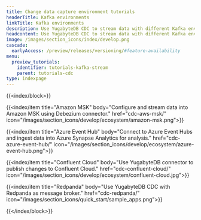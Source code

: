 ```yaml
---
title: Change data capture environment tutorials
headerTitle: Kafka environments
linkTitle: Kafka environments
description: Use YugabyteDB CDC to stream data with different Kafka environments such as Amazon MSK, Event Hubs, Confluent Cloud, and more.
headcontent: Use YugabyteDB CDC to stream data with different Kafka environments
image: /images/section_icons/index/develop.png
cascade:
  earlyAccess: /preview/releases/versioning/#feature-availability
menu:
  preview_tutorials:
    identifier: tutorials-kafka-stream
    parent: tutorials-cdc
type: indexpage
---
```


{{<index/block>}}

  {{<index/item
    title="Amazon MSK"
    body="Configure and stream data into Amazon MSK using Debezium connector."
    href="cdc-aws-msk/"
    icon="/images/section_icons/develop/ecosystem/amazon-msk.png">}}

  {{<index/item
    title="Azure Event Hub"
    body="Connect to Azure Event Hubs and ingest data into Azure Synapse Analytics for analysis."
    href="cdc-azure-event-hub/"
    icon="/images/section_icons/develop/ecosystem/azure-event-hub.png">}}

  {{<index/item
    title="Confluent Cloud"
    body="Use YugabyteDB connector to publish changes to Confluent Cloud."
    href="cdc-confluent-cloud/"
    icon="/images/section_icons/develop/ecosystem/confluent-cloud.jpg">}}

  {{<index/item
    title="Redpanda"
    body="Use YugabyteDB CDC with Redpanda as message broker."
    href="cdc-redpanda/"
    icon="/images/section_icons/quick_start/sample_apps.png">}}

{{</index/block>}}
